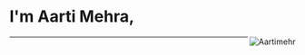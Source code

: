 # I'm Aarti Mehra, 
<img align="right" src="https://komarev.com/ghpvc/?username=Aartimehr&label=Profile%20views&color=0e75b6&style=flat" alt="Aartimehr" /> 



<div align="center">

---


</div>



